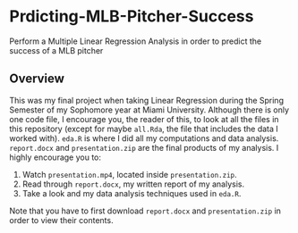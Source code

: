 # Prdicting-MLB-Pitcher-Success
Perform a Multiple Linear Regression Analysis in order to predict the success of a MLB pitcher

## Overview
This was my final project when taking Linear Regression during the Spring Semester of my Sophomore year at Miami University. Although there is only one code file, I encourage you, the reader of this, to look at all the files in this repository (except for maybe `all.Rda`, the file that includes the data I worked with). `eda.R` is where I did all my computations and data analysis. `report.docx` and `presentation.zip` are the final products of my analysis.  I highly encourage you to:
1. Watch `presentation.mp4`, located inside `presentation.zip`.
2. Read through `report.docx`, my written report of my analysis.
3. Take a look and my data analysis techniques used in `eda.R`.

Note that you have to first download `report.docx` and `presentation.zip` in order to view their contents. 
